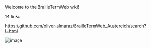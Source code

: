 Welcome to the BrailleTermWeb wiki!


14 links

https://github.com/oliver-almaraz/BrailleTermWeb_Austereich/search?l=html

![image](https://github.com/aibolem/BrailleTermWeb_Austereich/assets/102619282/ecd2725d-fc15-4c88-ab90-68111ec91afc)
